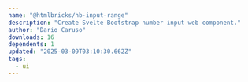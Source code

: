 ```yaml
---
name: "@htmlbricks/hb-input-range"
description: "Create Svelte-Bootstrap number input web component."
author: "Dario Caruso"
downloads: 16
dependents: 1
updated: "2025-03-09T03:10:30.662Z"
tags: 
  - ui
---
```

